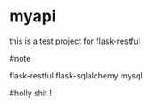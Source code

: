 # myapi

this is a test project for flask-restful

#note

flask-restful flask-sqlalchemy mysql

#holly shit !
